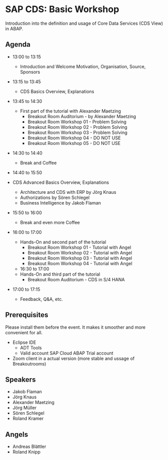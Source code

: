 # SAP CDS: Basic Workshop

Introduction into the definition and usage of Core Data Services (CDS View) in ABAP.

## Agenda

- 13:00 to 13:15
  - Introduction and Welcome
    Motivation, Organisation, Source, Sponsors
- 13:15 to 13:45
  - CDS Basics Overview, Explanations
- 13:45 to 14:30
  - First part of the tutorial with Alexander Maetzing
    - Breakout Room Auditorium - by Alexander Maetzing
    - Breakout Room Workshop 01 - Problem Solving
    - Breakout Room Workshop 02 - Problem Solving
    - Breakout Room Workshop 03 - Problem Solving 
    - Breakout Room Workshop 04 - DO NOT USE
    - Breakout Room Workshop 05 - DO NOT USE
    
- 14:30 to 14:40
  - Break and Coffee
- 14:40 to 15:50
- CDS Advanced Basics Overview, Explanations
  - Architecture and CDS with ERP by Jörg Knaus
  - Authorizations by Sören Schlegel
  - Business Intelligence by Jakob Flaman
- 15:50 to 16:00
  - Break and even more Coffee 
- 16:00 to 17:00
  - Hands-On and second part of the tutorial
    - Breakout Room Workshop 01 - Tutorial with Angel
    - Breakout Room Workshop 02 - Tutorial with Angel
    - Breakout Room Workshop 03 - Tutorial with Angel
    - Breakout Room Workshop 04 - Tutorial with Angel
  - 16:30 to 17:00
  - Hands-On and third part of the tutorial
    - Breakout Room Auditorium - CDS in S/4 HANA
- 17:00 to 17:15
  - Feedback, Q&A, etc.

## Prerequisites
Please install them before the event. It makes it smoother and more convenient for all.
- Eclipse IDE
  - ADT Tools
  - Valid account SAP Cloud ABAP Trial account
- Zoom client in a actual version (more stable and ussage of Breakoutrooms)


## Speakers
- Jakob Flaman
- Jörg Knaus
- Alexander Maetzing
- Jörg Müller
- Sören Schlegel
- Roland Kramer 

## Angels
- Andreas Blättler
- Roland Knipp



